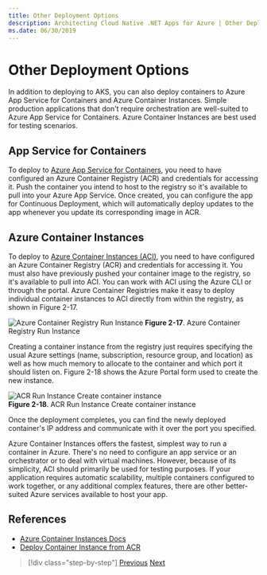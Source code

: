 ```yaml
---
title: Other Deployment Options
description: Architecting Cloud Native .NET Apps for Azure | Other Deployment Options
ms.date: 06/30/2019
---
```

# Other Deployment Options

In addition to deploying to AKS, you can also deploy containers to Azure App Service for Containers and Azure Container Instances. Simple production applications that don't require orchestration are well-suited to Azure App Service for Containers. Azure Container Instances are best used for testing scenarios.

## App Service for Containers

To deploy to [Azure App Service for Containers](https://azure.microsoft.com/services/app-service/containers/), you need to have configured an Azure Container Registry (ACR) and credentials for accessing it. Push the container you intend to host to the registry so it's available to pull into your Azure App Service. Once created, you can configure the app for Continuous Deployment, which will automatically deploy updates to the app whenever you update its corresponding image in ACR.

## Azure Container Instances

To deploy to [Azure Container Instances (ACI)](https://docs.microsoft.com/azure/container-instances/), you need to have configured an Azure Container Registry (ACR) and credentials for accessing it. You must also have previously pushed your container image to the registry, so it's available to pull into ACI. You can work with ACI using the Azure CLI or through the portal. Azure Container Registries make it easy to deploy individual container instances to ACI directly from within the registry, as shown in Figure 2-17.

![Azure Container Registry Run Instance](./media/acr-runinstance-contextmenu.png)
**Figure 2-17**. Azure Container Registry Run Instance

Creating a container instance from the registry just requires specifying the usual Azure settings (name, subscription, resource group, and location) as well as how much memory to allocate to the container and which port it should listen on. Figure 2-18 shows the Azure Portal form used to create the new instance.

![ACR Run Instance Create container instance](./media/acr-create-deeplink.png) \
**Figure 2-18**. ACR Run Instance Create container instance

Once the deployment completes, you can find the newly deployed container's IP address and communicate with it over the port you specified.

Azure Container Instances offers the fastest, simplest way to run a container in Azure. There's no need to configure an app service or an orchestrator or to deal with virtual machines. However, because of its simplicity, ACI should primarily be used for testing purposes. If your application requires automatic scalability, multiple containers configured to work together, or any additional complex features, there are other better-suited Azure services available to host your app.

## References

- [Azure Container Instances Docs](https://docs.microsoft.com/azure/container-instances/)
- [Deploy Container Instance from ACR](https://docs.microsoft.com/azure/container-instances/container-instances-using-azure-container-registry#deploy-with-azure-portal)

>[!div class="step-by-step"]
>[Previous](deploy-containers-azure.md)
>[Next](implement-app.md) <!-- Next Chapter -->
